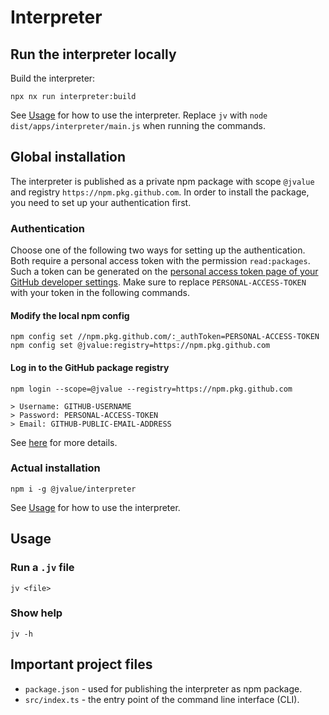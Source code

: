 # Interpreter

## Run the interpreter locally

Build the interpreter:

```console
npx nx run interpreter:build
```

See [Usage](#usage) for how to use the interpreter. Replace `jv` with `node dist/apps/interpreter/main.js` when running the commands.

## Global installation

The interpreter is published as a private npm package with scope `@jvalue` and registry `https://npm.pkg.github.com`.
In order to install the package, you need to set up your authentication first.

### Authentication

Choose one of the following two ways for setting up the authentication. Both require a personal access token with the permission `read:packages`. Such a token can be generated on the [personal access token page of your GitHub developer settings](https://github.com/settings/tokens). Make sure to replace `PERSONAL-ACCESS-TOKEN` with your token in the following commands.

#### Modify the local npm config

```console
npm config set //npm.pkg.github.com/:_authToken=PERSONAL-ACCESS-TOKEN
npm config set @jvalue:registry=https://npm.pkg.github.com
```

#### Log in to the GitHub package registry

```console
npm login --scope=@jvalue --registry=https://npm.pkg.github.com

> Username: GITHUB-USERNAME
> Password: PERSONAL-ACCESS-TOKEN
> Email: GITHUB-PUBLIC-EMAIL-ADDRESS
```

See [here](https://docs.github.com/en/packages/working-with-a-github-packages-registry/working-with-the-npm-registry#authenticating-with-a-personal-access-token) for more details.

### Actual installation

```console
npm i -g @jvalue/interpreter
```

See [Usage](#usage) for how to use the interpreter.

## Usage

### Run a `.jv` file

```console
jv <file>
```

### Show help

```console
jv -h
```

## Important project files

- `package.json` - used for publishing the interpreter as npm package.
- `src/index.ts` - the entry point of the command line interface (CLI).
